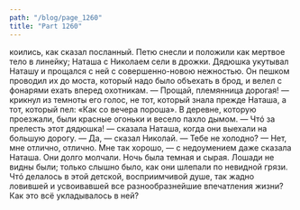 ```yaml
---
path: "/blog/page_1260"
title: "Part 1260"
---
```


коились, как сказал посланный.
Петю снесли и положили как мертвое тело в линейку; Наташа с Николаем сели в дрожки. Дядюшка укутывал Наташу и прощался с ней с совершенно-новою нежностью. Он пешком проводил их до моста, который надо было объехать в брод, и велел с фонарями ехать вперед охотникам.
— Прощай, племянница дорогая! — крикнул из темноты его голос, не тот, который знала прежде Наташа, а тот, который пел: «Как со вечера пороша».
В деревне, которую проезжали, были красные огоньки и весело пахло дымом.
— Чтó за прелесть этот дядюшка! — сказала Наташа, когда они выехали на большую дорогу.
— Да, — сказал Николай. — Тебе не холодно?
— Нет, мне отлично, отлично. Мне так хорошо, — с недоумением даже сказала Наташа. Они долго молчали.
Ночь была темная и сырая. Лошади не видны были; только слышно было, как они шлепали по невидной грязи.
Чтó делалось в этой детской, восприимчивой душе, так жадно ловившей и усвоивавшей все разнообразнейшие впечатления жизни? Как это всё укладывалось в ней? 
